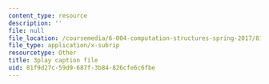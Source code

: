 ```yaml
---
content_type: resource
description: ''
file: null
file_location: /coursemedia/6-004-computation-structures-spring-2017/81f9d27c59d9687f3b84826cfe6c6fbe_J6rzqMwDUmM.srt
file_type: application/x-subrip
resourcetype: Other
title: 3play caption file
uid: 81f9d27c-59d9-687f-3b84-826cfe6c6fbe
---
```

